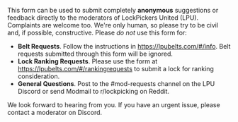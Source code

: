This form can be used to submit completely **anonymous** suggestions or feedback directly to the moderators of LockPickers United (LPU).  Complaints are welcome too. We're only human, so please try to be civil and, if possible, constructive. Please *do not* use this form for:

- **Belt Requests**. Follow the instructions in https://lpubelts.com/#/info. Belt requests submitted through this form will be ignored.
- **Lock Ranking Requests**. Please use the form at https://lpubelts.com/#/rankingrequests to submit a lock for ranking consideration.
- **General Questions**. Post to the #mod-requests channel on the LPU Discord or send Modmail to r/lockpicking on Reddit.

We look forward to hearing from you. If you have an urgent issue, please contact a moderator on Discord.
